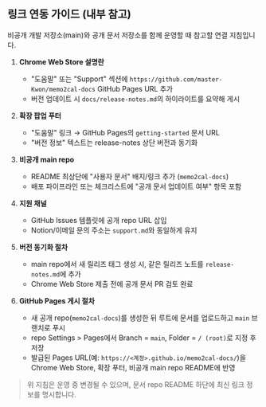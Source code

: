 ## 링크 연동 가이드 (내부 참고)

비공개 개발 저장소(main)와 공개 문서 저장소를 함께 운영할 때 참고할 연결 지침입니다.

1. **Chrome Web Store 설명란**

    - "도움말" 또는 "Support" 섹션에 `https://github.com/master-Kwon/memo2cal-docs` GitHub Pages URL 추가
    - 버전 업데이트 시 `docs/release-notes.md`의 하이라이트를 요약해 게시

2. **확장 팝업 푸터**

    - "도움말" 링크 → GitHub Pages의 `getting-started` 문서 URL
    - "버전 정보" 텍스트는 release-notes 상단 버전과 동기화

3. **비공개 main repo**

    - README 최상단에 "사용자 문서" 배지/링크 추가 (`memo2cal-docs`)
    - 배포 파이프라인 또는 체크리스트에 "공개 문서 업데이트 여부" 항목 포함

4. **지원 채널**

    - GitHub Issues 템플릿에 공개 repo URL 삽입
    - Notion/이메일 문의 주소는 `support.md`와 동일하게 유지

5. **버전 동기화 절차**
    - main repo에서 새 릴리즈 태그 생성 시, 같은 릴리즈 노트를 `release-notes.md`에 추가
    - Chrome Web Store 제출 전에 공개 문서 PR 검토 완료

6. **GitHub Pages 게시 절차**
    - 새 공개 repo(`memo2cal-docs`)를 생성한 뒤 루트에 문서를 업로드하고 `main` 브랜치로 푸시
    - repo Settings > Pages에서 Branch = `main`, Folder = `/ (root)`로 지정 후 저장
    - 발급된 Pages URL(예: `https://<계정>.github.io/memo2cal-docs/`)을 Chrome Web Store, 확장 푸터, 비공개 main repo README에 반영

> 위 지침은 운영 중 변경될 수 있으며, 문서 repo README 하단에 최신 링크 정보를 명시합니다.
